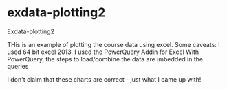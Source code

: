 exdata-plotting2
================

Exdata-plotting2

THis is an example of plotting the course data using excel.  Some caveats:
I used 64 bit excel 2013.
I used the PowerQuery Addin for Excel
With PowerQuery, the steps to load/combine the data are imbedded in the queries

I don't claim that these charts are correct - just what I came up with!
